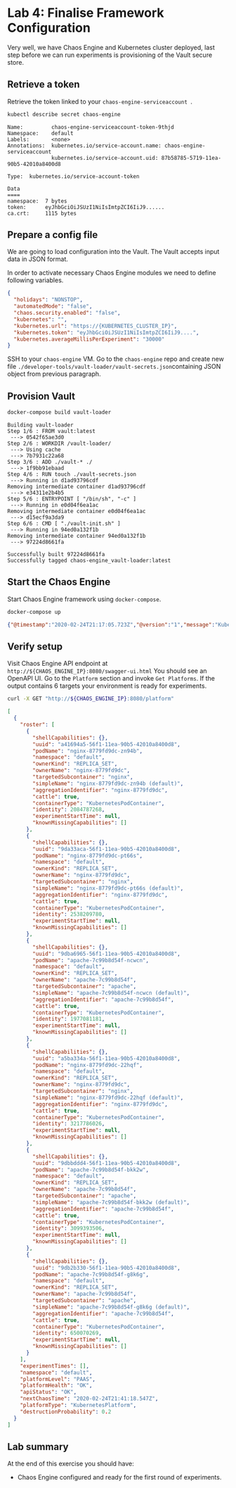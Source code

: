# Lab 4: Finalise Framework Configuration

Very well, we have Chaos Engine and Kubernetes cluster deployed, last step before we can run experiments is provisioning of the Vault secure store.


## Retrieve a token
Retrieve the token linked to your `chaos-engine-serviceaccount `.

```bash tab="shell command"
kubectl describe secret chaos-engine
```

```tab="expected output"
Name:         chaos-engine-serviceaccount-token-9thjd
Namespace:    default
Labels:       <none>
Annotations:  kubernetes.io/service-account.name: chaos-engine-serviceaccount
              kubernetes.io/service-account.uid: 87b58785-5719-11ea-90b5-42010a8400d8

Type:  kubernetes.io/service-account-token

Data
====
namespace:  7 bytes
token:      eyJhbGciOiJSUzI1NiIsImtpZCI6IiJ9......
ca.crt:     1115 bytes
```

## Prepare a config file

We are going to load configuration into the Vault. The Vault accepts input data in JSON format.

In order to activate necessary Chaos Engine modules we need to define following variables.

```json
{
  "holidays": "NONSTOP",
  "automatedMode": "false",
  "chaos.security.enabled": "false",
  "kubernetes": "",
  "kubernetes.url": "https://{KUBERNETES_CLUSTER_IP}",
  "kubernetes.token": "eyJhbGciOiJSUzI1NiIsImtpZCI6IiJ9....",
  "kubernetes.averageMillisPerExperiment": "30000"
}
```

SSH to your `chaos-engine` VM. Go to the `chaos-engine` repo and create new file `./developer-tools/vault-loader/vault-secrets.json`containing JSON object from previous paragraph.

## Provision Vault

```bash tab="shell command"
docker-compose build vault-loader
```

```tab="expected output"
Building vault-loader
Step 1/6 : FROM vault:latest
 ---> 0542f65ae3d0
Step 2/6 : WORKDIR /vault-loader/
 ---> Using cache
 ---> 7b7931c22a68
Step 3/6 : ADD ./vault-* ./
 ---> 1f9bb91ebaad
Step 4/6 : RUN touch ./vault-secrets.json
 ---> Running in d1ad93796cdf
Removing intermediate container d1ad93796cdf
 ---> e34311e2b4b5
Step 5/6 : ENTRYPOINT [ "/bin/sh", "-c" ]
 ---> Running in e0d04f6ea1ac
Removing intermediate container e0d04f6ea1ac
 ---> d15ecf9a3da9
Step 6/6 : CMD [ "./vault-init.sh" ]
 ---> Running in 94ed0a132f1b
Removing intermediate container 94ed0a132f1b
 ---> 97224d8661fa

Successfully built 97224d8661fa
Successfully tagged chaos-engine_vault-loader:latest
```

## Start the Chaos Engine

Start Chaos Engine framework using `docker-compose`.

```bash tab="shell command"
docker-compose up
```

```json tab="expected output"
{"@timestamp":"2020-02-24T21:17:05.723Z","@version":"1","message":"Kubernetes Platform created","logger_name":"com.thales.chaos.platform.impl.KubernetesPlatform","thread_name":"main","level":"INFO","level_value":20000,"env":"WORKSHOP","chaos-host":"b8dcfa2ac884@gcp:chaos-engine:projects/203123834228/zones/europe-west2-c"}
```


## Verify setup

Visit Chaos Engine API endpoint at `http://${CHAOS_ENGINE_IP}:8080/swagger-ui.html` You should see an OpenAPI UI.
Go to the `Platform` section and invoke `Get Platforms`. If the output contains 6 targets your environment is ready for experiments.

```bash tab="shell command"
curl -X GET "http://${CHAOS_ENGINE_IP}:8080/platform" 
```

```json tab="expected output"
[
  {
    "roster": [
      {
        "shellCapabilities": {},
        "uuid": "a41694a5-56f1-11ea-90b5-42010a8400d8",
        "podName": "nginx-8779fd9dc-zn94b",
        "namespace": "default",
        "ownerKind": "REPLICA_SET",
        "ownerName": "nginx-8779fd9dc",
        "targetedSubcontainer": "nginx",
        "simpleName": "nginx-8779fd9dc-zn94b (default)",
        "aggregationIdentifier": "nginx-8779fd9dc",
        "cattle": true,
        "containerType": "KubernetesPodContainer",
        "identity": 2084787268,
        "experimentStartTime": null,
        "knownMissingCapabilities": []
      },
      {
        "shellCapabilities": {},
        "uuid": "9da33aca-56f1-11ea-90b5-42010a8400d8",
        "podName": "nginx-8779fd9dc-pt66s",
        "namespace": "default",
        "ownerKind": "REPLICA_SET",
        "ownerName": "nginx-8779fd9dc",
        "targetedSubcontainer": "nginx",
        "simpleName": "nginx-8779fd9dc-pt66s (default)",
        "aggregationIdentifier": "nginx-8779fd9dc",
        "cattle": true,
        "containerType": "KubernetesPodContainer",
        "identity": 2538209780,
        "experimentStartTime": null,
        "knownMissingCapabilities": []
      },
      {
        "shellCapabilities": {},
        "uuid": "9dba6965-56f1-11ea-90b5-42010a8400d8",
        "podName": "apache-7c99b8d54f-ncwcn",
        "namespace": "default",
        "ownerKind": "REPLICA_SET",
        "ownerName": "apache-7c99b8d54f",
        "targetedSubcontainer": "apache",
        "simpleName": "apache-7c99b8d54f-ncwcn (default)",
        "aggregationIdentifier": "apache-7c99b8d54f",
        "cattle": true,
        "containerType": "KubernetesPodContainer",
        "identity": 1977081181,
        "experimentStartTime": null,
        "knownMissingCapabilities": []
      },
      {
        "shellCapabilities": {},
        "uuid": "a5ba334a-56f1-11ea-90b5-42010a8400d8",
        "podName": "nginx-8779fd9dc-22hqf",
        "namespace": "default",
        "ownerKind": "REPLICA_SET",
        "ownerName": "nginx-8779fd9dc",
        "targetedSubcontainer": "nginx",
        "simpleName": "nginx-8779fd9dc-22hqf (default)",
        "aggregationIdentifier": "nginx-8779fd9dc",
        "cattle": true,
        "containerType": "KubernetesPodContainer",
        "identity": 3217786026,
        "experimentStartTime": null,
        "knownMissingCapabilities": []
      },
      {
        "shellCapabilities": {},
        "uuid": "9dbbddd4-56f1-11ea-90b5-42010a8400d8",
        "podName": "apache-7c99b8d54f-bkk2w",
        "namespace": "default",
        "ownerKind": "REPLICA_SET",
        "ownerName": "apache-7c99b8d54f",
        "targetedSubcontainer": "apache",
        "simpleName": "apache-7c99b8d54f-bkk2w (default)",
        "aggregationIdentifier": "apache-7c99b8d54f",
        "cattle": true,
        "containerType": "KubernetesPodContainer",
        "identity": 3099393506,
        "experimentStartTime": null,
        "knownMissingCapabilities": []
      },
      {
        "shellCapabilities": {},
        "uuid": "9db2b330-56f1-11ea-90b5-42010a8400d8",
        "podName": "apache-7c99b8d54f-g8k6g",
        "namespace": "default",
        "ownerKind": "REPLICA_SET",
        "ownerName": "apache-7c99b8d54f",
        "targetedSubcontainer": "apache",
        "simpleName": "apache-7c99b8d54f-g8k6g (default)",
        "aggregationIdentifier": "apache-7c99b8d54f",
        "cattle": true,
        "containerType": "KubernetesPodContainer",
        "identity": 650070269,
        "experimentStartTime": null,
        "knownMissingCapabilities": []
      }
    ],
    "experimentTimes": [],
    "namespace": "default",
    "platformLevel": "PAAS",
    "platformHealth": "OK",
    "apiStatus": "OK",
    "nextChaosTime": "2020-02-24T21:41:18.547Z",
    "platformType": "KubernetesPlatform",
    "destructionProbability": 0.2
  }
]
```

## Lab summary

At the end of this exercise you should have:

- Chaos Engine configured and ready for the first round of experiments.
